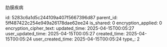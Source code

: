 肋膜疾病 



id: 5283c6a1d5c244109a407f5667396d87
parent_id: 5ff487422c254e949a26178dae62ee24
is_shared: 0
encryption_applied: 0
encryption_cipher_text: 
updated_time: 2025-04-15T00:05:27
user_updated_time: 2025-04-15T00:05:27
created_time: 2025-04-15T00:05:24
user_created_time: 2025-04-15T00:05:24
type_: 2
